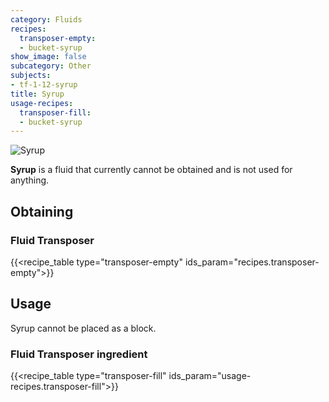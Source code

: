 ```yaml
---
category: Fluids
recipes:
  transposer-empty:
  - bucket-syrup
show_image: false
subcategory: Other
subjects:
- tf-1-12-syrup
title: Syrup
usage-recipes:
  transposer-fill:
  - bucket-syrup
---
```


![Syrup](/images/docs/1.12/thermal-foundation/syrup.gif)


**Syrup** is a fluid that currently cannot be obtained and is not used for
anything.


Obtaining
---------

### Fluid Transposer
{{<recipe_table type="transposer-empty" ids_param="recipes.transposer-empty">}}


Usage
-----

Syrup cannot be placed as a block.

### Fluid Transposer ingredient
{{<recipe_table type="transposer-fill" ids_param="usage-recipes.transposer-fill">}}
